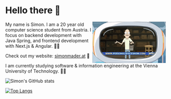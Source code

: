 <!--
blue-purple: 1a1eab,904e95
brown-green: 2C342F,7C6762,554C3D
purple-pink: 753A7A,9F676E,B6729B
purple-pink2: 6E3675,C2759D
-->

# Hello there 👋

<img align='right' src="personal_space.gif" width="230" />

My name is Simon. I am a 20 year old computer science student from Austria. I focus on backend development with Java Spring, and frontend development with Next.js & Angular. 🧑‍💻

Check out my website: [simonmader.at](https://simonmader.at) 👀

I am currently studying software & information engineering at the Vienna University of Technology. :student:

![Simon's GitHub stats](https://github-readme-stats.vercel.app/api?username=simonmader17&show_icons=true&bg_color=30,753A7A,9F676E,B6729B&title_color=fff&text_color=fff&icon_color=fff)

[![Top Langs](https://github-readme-stats.vercel.app/api/top-langs/?username=simonmader17&bg_color=30,753A7A,9F676E,B6729B&title_color=fff&text_color=fff&icon_color=fff)](https://github.com/anuraghazra/github-readme-stats)
